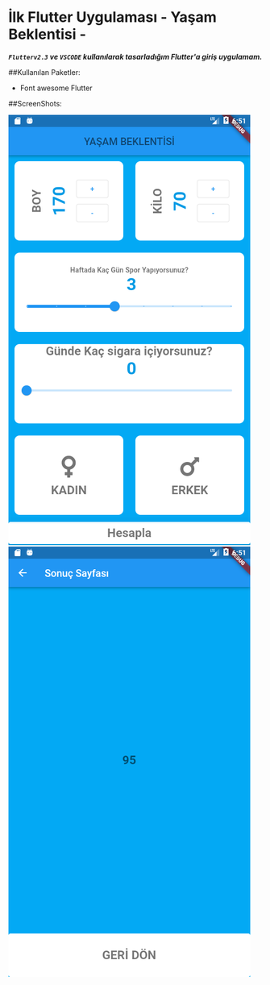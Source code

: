 # İlk Flutter Uygulaması - Yaşam Beklentisi -


***`Flutterv2.3` ve `VSCODE` kullanılarak tasarladığım Flutter'a giriş uygulamam.***

##Kullanılan Paketler:

- Font awesome Flutter

##ScreenShots:

![1](screenshots/1.png)
![2](screenshots/2.png)
